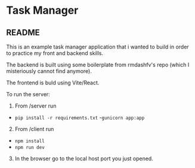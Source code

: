 # Task Manager
## README

This is an example task manager application that i wanted to build in order to practice my front and backend skills.

The backend is built using some boilerplate from rmdashfv's repo (which I misteriously cannot find anymore).

The frontend is buld using Vite/React.

To run the server:

1. From /server run 
  - `pip install -r requirements.txt`
  -`gunicorn app:app`
2. From /client run 
  - `npm install`
  - `npm run dev`
3. In the browser go to the local host port you just opened.